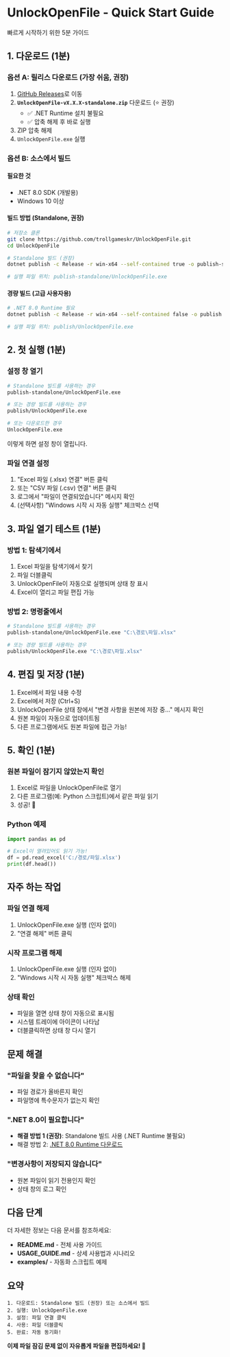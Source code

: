 # UnlockOpenFile - Quick Start Guide

빠르게 시작하기 위한 5분 가이드

## 1. 다운로드 (1분)

### 옵션 A: 릴리스 다운로드 (가장 쉬움, 권장)

1. [GitHub Releases](https://github.com/trollgameskr/UnlockOpenFile/releases/latest)로 이동
2. **`UnlockOpenFile-vX.X.X-standalone.zip`** 다운로드 (⭐ 권장)
   - ✅ .NET Runtime 설치 불필요
   - ✅ 압축 해제 후 바로 실행
3. ZIP 압축 해제
4. `UnlockOpenFile.exe` 실행

### 옵션 B: 소스에서 빌드

#### 필요한 것
- .NET 8.0 SDK (개발용)
- Windows 10 이상

#### 빌드 방법 (Standalone, 권장)
```bash
# 저장소 클론
git clone https://github.com/trollgameskr/UnlockOpenFile.git
cd UnlockOpenFile

# Standalone 빌드 (권장)
dotnet publish -c Release -r win-x64 --self-contained true -o publish-standalone

# 실행 파일 위치: publish-standalone/UnlockOpenFile.exe
```

#### 경량 빌드 (고급 사용자용)
```bash
# .NET 8.0 Runtime 필요
dotnet publish -c Release -r win-x64 --self-contained false -o publish

# 실행 파일 위치: publish/UnlockOpenFile.exe
```

## 2. 첫 실행 (1분)

### 설정 창 열기
```bash
# Standalone 빌드를 사용하는 경우
publish-standalone/UnlockOpenFile.exe

# 또는 경량 빌드를 사용하는 경우
publish/UnlockOpenFile.exe

# 또는 다운로드한 경우
UnlockOpenFile.exe
```

이렇게 하면 설정 창이 열립니다.

### 파일 연결 설정
1. "Excel 파일 (.xlsx) 연결" 버튼 클릭
2. 또는 "CSV 파일 (.csv) 연결" 버튼 클릭
3. 로그에서 "파일이 연결되었습니다" 메시지 확인
4. (선택사항) "Windows 시작 시 자동 실행" 체크박스 선택

## 3. 파일 열기 테스트 (1분)

### 방법 1: 탐색기에서
1. Excel 파일을 탐색기에서 찾기
2. 파일 더블클릭
3. UnlockOpenFile이 자동으로 실행되며 상태 창 표시
4. Excel이 열리고 파일 편집 가능

### 방법 2: 명령줄에서
```bash
# Standalone 빌드를 사용하는 경우
publish-standalone/UnlockOpenFile.exe "C:\경로\파일.xlsx"

# 또는 경량 빌드를 사용하는 경우
publish/UnlockOpenFile.exe "C:\경로\파일.xlsx"
```

## 4. 편집 및 저장 (1분)

1. Excel에서 파일 내용 수정
2. Excel에서 저장 (Ctrl+S)
3. UnlockOpenFile 상태 창에서 "변경 사항을 원본에 저장 중..." 메시지 확인
4. 원본 파일이 자동으로 업데이트됨
5. 다른 프로그램에서도 원본 파일에 접근 가능!

## 5. 확인 (1분)

### 원본 파일이 잠기지 않았는지 확인
1. Excel로 파일을 UnlockOpenFile로 열기
2. 다른 프로그램(예: Python 스크립트)에서 같은 파일 읽기
3. 성공! 🎉

### Python 예제
```python
import pandas as pd

# Excel이 열려있어도 읽기 가능!
df = pd.read_excel('C:/경로/파일.xlsx')
print(df.head())
```

## 자주 하는 작업

### 파일 연결 해제
1. UnlockOpenFile.exe 실행 (인자 없이)
2. "연결 해제" 버튼 클릭

### 시작 프로그램 해제
1. UnlockOpenFile.exe 실행 (인자 없이)
2. "Windows 시작 시 자동 실행" 체크박스 해제

### 상태 확인
- 파일을 열면 상태 창이 자동으로 표시됨
- 시스템 트레이에 아이콘이 나타남
- 더블클릭하면 상태 창 다시 열기

## 문제 해결

### "파일을 찾을 수 없습니다"
- 파일 경로가 올바른지 확인
- 파일명에 특수문자가 없는지 확인

### ".NET 8.0이 필요합니다"
- **해결 방법 1 (권장)**: Standalone 빌드 사용 (.NET Runtime 불필요)
- 해결 방법 2: [.NET 8.0 Runtime 다운로드](https://dotnet.microsoft.com/download/dotnet/8.0)

### "변경사항이 저장되지 않습니다"
- 원본 파일이 읽기 전용인지 확인
- 상태 창의 로그 확인

## 다음 단계

더 자세한 정보는 다음 문서를 참조하세요:

- **README.md** - 전체 사용 가이드
- **USAGE_GUIDE.md** - 상세 사용법과 시나리오
- **examples/** - 자동화 스크립트 예제

## 요약

```
1. 다운로드: Standalone 빌드 (권장) 또는 소스에서 빌드
2. 실행: UnlockOpenFile.exe
3. 설정: 파일 연결 클릭
4. 사용: 파일 더블클릭
5. 완료: 자동 동기화!
```

**이제 파일 잠김 문제 없이 자유롭게 파일을 편집하세요! 🚀**
